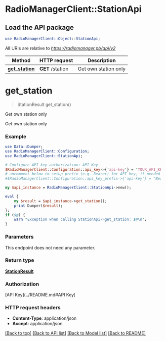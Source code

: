 # RadioManagerClient::StationApi

## Load the API package
```perl
use RadioManagerClient::Object::StationApi;
```

All URIs are relative to *https://radiomanager.pb/api/v2*

Method | HTTP request | Description
------------- | ------------- | -------------
[**get_station**](StationApi.md#get_station) | **GET** /station | Get own station only


# **get_station**
> StationResult get_station()

Get own station only

Get own station only

### Example 
```perl
use Data::Dumper;
use RadioManagerClient::Configuration;
use RadioManagerClient::StationApi;

# Configure API key authorization: API Key
$RadioManagerClient::Configuration::api_key->{'api-key'} = 'YOUR_API_KEY';
# uncomment below to setup prefix (e.g. Bearer) for API key, if needed
#$RadioManagerClient::Configuration::api_key_prefix->{'api-key'} = "Bearer";

my $api_instance = RadioManagerClient::StationApi->new();

eval { 
    my $result = $api_instance->get_station();
    print Dumper($result);
};
if ($@) {
    warn "Exception when calling StationApi->get_station: $@\n";
}
```

### Parameters
This endpoint does not need any parameter.

### Return type

[**StationResult**](StationResult.md)

### Authorization

[API Key](../README.md#API Key)

### HTTP request headers

 - **Content-Type**: application/json
 - **Accept**: application/json

[[Back to top]](#) [[Back to API list]](../README.md#documentation-for-api-endpoints) [[Back to Model list]](../README.md#documentation-for-models) [[Back to README]](../README.md)

